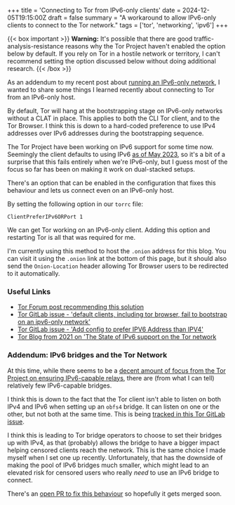 +++
title = 'Connecting to Tor from IPv6-only clients'
date = 2024-12-05T19:15:00Z
draft = false
summary = "A workaround to allow IPv6-only clients to connect to the Tor network."
tags = ['tor', 'networking', 'ipv6']
+++

{{< box important >}}
**Warning:** It's possible that there are good traffic-analysis-resistance reasons why the Tor Project haven't enabled the option below by default. If you rely on Tor in a hostile network or territory, I can't recommend setting the option discussed below without doing additional research.
{{< /box >}}

As an addendum to my recent post about [running an IPv6-only network](/posts/2024-12-01-no-nat-november), I wanted to share some things I learned recently about connecting to Tor from an IPv6-only host.

By default, Tor will hang at the bootstrapping stage on IPv6-only networks without a CLAT in place. This applies to both the CLI Tor client, and to the Tor Browser. I think this is down to a hard-coded preference to use IPv4 addresses over IPv6 addresses during the bootstrapping sequence.

The Tor Project have been working on IPv6 support for some time now. Seemingly the client defaults to using IPv6 [as of May 2023](https://gitlab.com/torproject/tor/-/commit/ffb764949e7c1699af715298ce65279a2ee5df6e), so it's a bit of a surprise that this fails entirely when we're IPv6-only, but I guess most of the focus so far has been on making it work on dual-stacked setups.

There's an option that can be enabled in the configuration that fixes this behaviour and lets us connect even on an IPv6-only host.

By setting the following option in our `torrc` file:

```text
ClientPreferIPv6ORPort 1
```

We can get Tor working on an IPv6-only client. Adding this option and restarting Tor is all that was required for me.

I'm currently using this method to host the `.onion` address for this blog. You can visit it using the `.onion` link at the bottom of this page, but it should also send the `Onion-Location` header allowing Tor Browser users to be redirected to it automatically.

### Useful Links
* [Tor Forum post recommending this solution](https://forum.torproject.org/t/tor-browser-cannot-bootstrap-on-ipv6-only-networks/13301/8)
* [Tor GitLab issue - 'default clients, including tor browser, fail to bootstrap on an ipv6-only network'](https://gitlab.torproject.org/tpo/core/tor/-/issues/40913)
* [Tor GitLab issue - 'Add config to prefer IPV6 Address than IPV4'](https://gitlab.torproject.org/tpo/core/tor/-/issues/40838)
* [Tor Blog from 2021 on 'The State of IPv6 support on the Tor network](https://blog.torproject.org/state-of-ipv6-support-tor-network/)

### Addendum: IPv6 bridges and the Tor Network
At this time, while there seems to be a [decent amount of focus from the Tor Project on ensuring IPv6-capable relays](https://blog.torproject.org/state-of-ipv6-support-tor-network/), there are (from what I can tell) relatively few IPv6-capable bridges.

I think this is down to the fact that the Tor client isn't able to listen on both IPv4 and IPv6 when setting up an `obfs4` bridge. It can listen on one or the other, but not both at the same time. This is being [tracked in this Tor GitLab issue](https://gitlab.torproject.org/tpo/core/tor/-/issues/40885).

I think this is leading to Tor bridge operators to choose to set their bridges up with IPv4, as that (probably) allows the bridge to have a bigger impact helping censored clients reach the network. This is the same choice I made myself when I set one up recently. Unfortunately, that has the downside of making the pool of IPv6 bridges much smaller, which might lead to an elevated risk for censored users who really _need_ to use an IPv6 bridge to connect.

There's an [open PR to fix this behaviour](https://gitlab.torproject.org/tpo/core/tor/-/merge_requests/786) so hopefully it gets merged soon.
